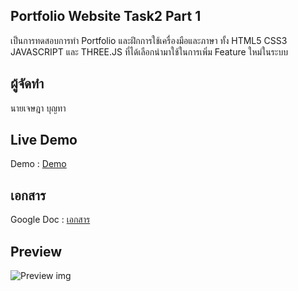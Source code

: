 ## Portfolio Website Task2 Part 1
เป็นการทดสอบการทำ Portfolio และฝึกการใช้เครื่องมือและภาษา ทั้ง HTML5 CSS3 JAVASCRIPT และ THREE.JS ที่ได้เลือกนำมาใช้ในการเพิ่ม Feature ใหม่ในระบบ

## ผู้จัดทำ
 นายเจษฎา บุญทา

## Live Demo 
Demo : [Demo](https://jessadaid.github.io/portfolio-website/)

## เอกสาร
Google Doc : [เอกสาร](https://docs.google.com/document/d/1KU5EOzBs4mhbGdfrfggtdMAOvCpQbeYYdSfqkv3_JPA/edit?tab=t.0)

## Preview
![Preview img](portfolio.png)